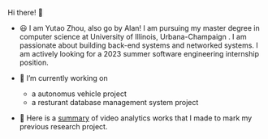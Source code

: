 Hi there! 👋


- 😃 I am Yutao Zhou, also go by Alan! I am pursuing my master degree in computer science at University of Illinois, Urbana-Champaign . I am passionate about building back-end systems and networked systems. I am actively looking for a 2023 summer software engineering internship position.

- 🔭 I’m currently working on 
  -  a autonomus vehicle project
  -  a resturant database management system project

- 👀 Here is a [summary](https://www.notion.so/alanzzz/9511a14749844026b3837424d421146b?v=0b20452ea27f43af85190b98d5cb8fe2) of video analytics works that I made to mark my previous research project.

<!---
alanzyt311/alanzyt311 is a ✨ special ✨ repository because its `README.md` (this file) appears on your GitHub profile.
You can click the Preview link to take a look at your changes.
--->
